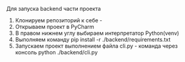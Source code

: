 Для запуска backend части проекта

1) Клонируем репозиторий к себе - 
2) Открываем проект в PyCharm
3) В правом нижнем углу выбираем интерпретатор Python(venv)
4) Выполняем команду pip install -r ./backend/requirements.txt
5) Запускаем проект выполнением файла cli.py - команда через консоль python ./backend/cli.py